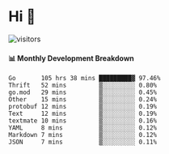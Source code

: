 # Hi 👋
 
![visitors](https://visitor-badge.glitch.me/badge?page_id=sorcererxw.sorcererx)

#### 📊 Monthly Development Breakdown

<!--START_SECTION:waka-->
```text
Go       105 hrs 38 mins █████████▓ 97.46%
Thrift   52 mins         ▒░░░░░░░░░ 0.80%
go.mod   29 mins         ▒░░░░░░░░░ 0.45%
Other    15 mins         ▒░░░░░░░░░ 0.24%
protobuf 12 mins         ▒░░░░░░░░░ 0.19%
Text     12 mins         ▒░░░░░░░░░ 0.19%
textmate 10 mins         ▒░░░░░░░░░ 0.16%
YAML     8 mins          ▒░░░░░░░░░ 0.12%
Markdown 7 mins          ▒░░░░░░░░░ 0.12%
JSON     7 mins          ▒░░░░░░░░░ 0.11%
```
<!--END_SECTION:waka-->

